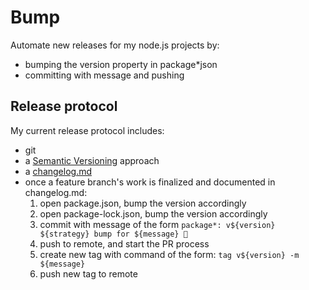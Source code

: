 # Bump

Automate new releases for my node.js projects by:

- bumping the version property in package\*json
- committing with message and pushing

## Release protocol

My current release protocol includes:

- git
- a [Semantic Versioning](https://semver.org/spec/v2.0.0.html) approach
- a [changelog.md](https://keepachangelog.com/en/1.0.0/)
- once a feature branch's work is finalized and documented in changelog.md:
  1. open package.json, bump the version accordingly
  2. open package-lock.json, bump the version accordingly
  3. commit with message of the form `package*: v${version} ${strategy} bump for ${message} 🎉`
  4. push to remote, and start the PR process
  5. create new tag with command of the form: `tag v${version} -m ${message}`
  6. push new tag to remote
